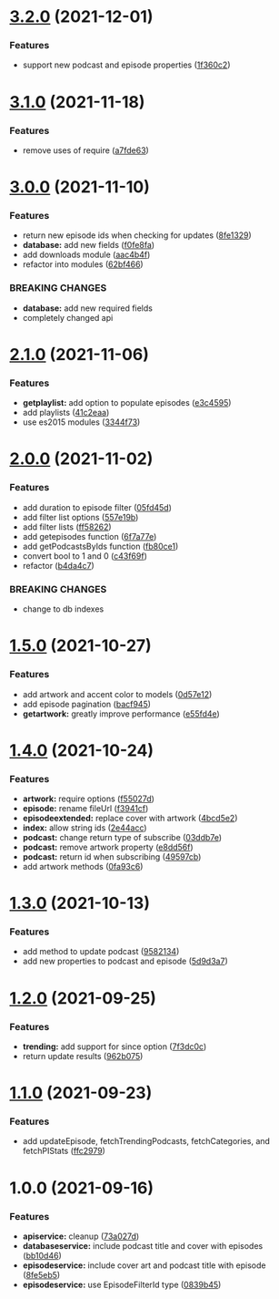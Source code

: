 # [3.2.0](https://github.com/garredow/foxcasts-core/compare/v3.1.0...v3.2.0) (2021-12-01)


### Features

* support new podcast and episode properties ([1f360c2](https://github.com/garredow/foxcasts-core/commit/1f360c290e1c4b5aee4dd40bee54319d152d4741))

# [3.1.0](https://github.com/garredow/foxcasts-core/compare/v3.0.0...v3.1.0) (2021-11-18)


### Features

* remove uses of require ([a7fde63](https://github.com/garredow/foxcasts-core/commit/a7fde63217d1a15245d7e0c0aaa91287c7d7009d))

# [3.0.0](https://github.com/garredow/foxcasts-core/compare/v2.1.0...v3.0.0) (2021-11-10)


### Features

* return new episode ids when checking for updates ([8fe1329](https://github.com/garredow/foxcasts-core/commit/8fe1329780fb0aa7c6ee6b547ae50503945f8a4b))
* **database:** add new fields ([f0fe8fa](https://github.com/garredow/foxcasts-core/commit/f0fe8fa22e3ddbaa8f1308f18bb93b79b4976751))
* add downloads module ([aac4b4f](https://github.com/garredow/foxcasts-core/commit/aac4b4f06188b045f6fb97bb39d2e56d6df4e169))
* refactor into modules ([62bf466](https://github.com/garredow/foxcasts-core/commit/62bf46685f3f091c4481054d0a7cf8660ba137cf))


### BREAKING CHANGES

* **database:** add new required fields
* completely changed api

# [2.1.0](https://github.com/garredow/foxcasts-core/compare/v2.0.0...v2.1.0) (2021-11-06)


### Features

* **getplaylist:** add option to populate episodes ([e3c4595](https://github.com/garredow/foxcasts-core/commit/e3c459505e4938daa136a0c0a8b979f349e6c912))
* add playlists ([41c2eaa](https://github.com/garredow/foxcasts-core/commit/41c2eaa9fd8b4e071b66dac08c7b93dfc032fe90))
* use es2015 modules ([3344f73](https://github.com/garredow/foxcasts-core/commit/3344f73a219fed4f68afe32481c984a25f819962))

# [2.0.0](https://github.com/garredow/foxcasts-core/compare/v1.5.0...v2.0.0) (2021-11-02)


### Features

* add duration to episode filter ([05fd45d](https://github.com/garredow/foxcasts-core/commit/05fd45d951e6fb67aafe9608d3a028514b5cb08e))
* add filter list options ([557e19b](https://github.com/garredow/foxcasts-core/commit/557e19b45604aac3cb23da4410b40ff732e2ca3b))
* add filter lists ([ff58262](https://github.com/garredow/foxcasts-core/commit/ff58262c82edd5caf76863630ace826d0e131718))
* add getepisodes function ([6f7a77e](https://github.com/garredow/foxcasts-core/commit/6f7a77eb79bf17a842096316022587e4b17c680f))
* add getPodcastsByIds function ([fb80ce1](https://github.com/garredow/foxcasts-core/commit/fb80ce156ce9c19cfef640510b5217b3d37f3389))
* convert bool to 1 and 0 ([c43f69f](https://github.com/garredow/foxcasts-core/commit/c43f69fda0eacbb2140e87b326b92da223d2ce65))
* refactor ([b4da4c7](https://github.com/garredow/foxcasts-core/commit/b4da4c7472c4ab337cf7ac595890d5a6c6c350c8))


### BREAKING CHANGES

* change to db indexes

# [1.5.0](https://github.com/garredow/foxcasts-core/compare/v1.4.0...v1.5.0) (2021-10-27)


### Features

* add artwork and accent color to models ([0d57e12](https://github.com/garredow/foxcasts-core/commit/0d57e1260fd05f29361363c4c273d26c21b07be0))
* add episode pagination ([bacf945](https://github.com/garredow/foxcasts-core/commit/bacf94592a512bd53d0ee505c0c4d3a7deab4852))
* **getartwork:** greatly improve performance ([e55fd4e](https://github.com/garredow/foxcasts-core/commit/e55fd4edbedefc421ec467d7a078bb223b2e19d6))

# [1.4.0](https://github.com/garredow/foxcasts-core/compare/v1.3.0...v1.4.0) (2021-10-24)


### Features

* **artwork:** require options ([f55027d](https://github.com/garredow/foxcasts-core/commit/f55027dc69eb6a284dbe0643cc5638bfb343a3dd))
* **episode:** rename fileUrl ([f3941cf](https://github.com/garredow/foxcasts-core/commit/f3941cffffcfa0f14148ab01bc5ba1423100a9a5))
* **episodeextended:** replace cover with artwork ([4bcd5e2](https://github.com/garredow/foxcasts-core/commit/4bcd5e21bd978550a13bd7f6e747459aa1ea2878))
* **index:** allow string ids ([2e44acc](https://github.com/garredow/foxcasts-core/commit/2e44acc433a6ea17e3a0131469c69550ca530fad))
* **podcast:** change return type of subscribe ([03ddb7e](https://github.com/garredow/foxcasts-core/commit/03ddb7e509df042b39c2e5e1286f61713cb0206e))
* **podcast:** remove artwork property ([e8dd56f](https://github.com/garredow/foxcasts-core/commit/e8dd56fd94a6d29d308d086f1e128d0616573d81))
* **podcast:** return id when subscribing ([49597cb](https://github.com/garredow/foxcasts-core/commit/49597cbe2588210245b43b30826a4ecbd17d8fe7))
* add artwork methods ([0fa93c6](https://github.com/garredow/foxcasts-core/commit/0fa93c611c3958ded9164ebdd0092f2a68146a7e))

# [1.3.0](https://github.com/garredow/foxcasts-core/compare/v1.2.0...v1.3.0) (2021-10-13)


### Features

* add method to update podcast ([9582134](https://github.com/garredow/foxcasts-core/commit/95821345caa82bc8eaf16a996df956735dfc120e))
* add new properties to podcast and episode ([5d9d3a7](https://github.com/garredow/foxcasts-core/commit/5d9d3a712e007ce79b03c0e0323eebf458f6bf83))

# [1.2.0](https://github.com/garredow/foxcasts-core/compare/v1.1.0...v1.2.0) (2021-09-25)


### Features

* **trending:** add support for since option ([7f3dc0c](https://github.com/garredow/foxcasts-core/commit/7f3dc0cdf24cb1be1880cb9b0f24c8a8fcc98a39))
* return update results ([962b075](https://github.com/garredow/foxcasts-core/commit/962b075f999c3ff55e248d5e2de8c833a711a718))

# [1.1.0](https://github.com/garredow/foxcasts-core/compare/v1.0.0...v1.1.0) (2021-09-23)


### Features

* add updateEpisode, fetchTrendingPodcasts, fetchCategories, and fetchPIStats ([ffc2979](https://github.com/garredow/foxcasts-core/commit/ffc2979783baf1504c1730d67731e2679bcfd627))

# 1.0.0 (2021-09-16)


### Features

* **apiservice:** cleanup ([73a027d](https://github.com/garredow/foxcasts-core/commit/73a027d0928d486509109162883c5bb13e35306a))
* **databaseservice:** include podcast title and cover with episodes ([bb10d46](https://github.com/garredow/foxcasts-core/commit/bb10d46e1e9150b48ddb4070cbaee93f85de1917))
* **episodeservice:** include cover art and podcast title with episode ([8fe5eb5](https://github.com/garredow/foxcasts-core/commit/8fe5eb5651bf256481ae7bd15611ec66eeaa4da3))
* **episodeservice:** use EpisodeFilterId type ([0839b45](https://github.com/garredow/foxcasts-core/commit/0839b45d9fc6cb8cfd68e808dff0f399f7b37766))
